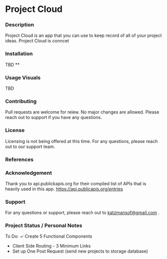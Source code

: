 # Project Cloud
### Description
Project Cloud is an app that you can use to keep record of all of your project ideas. 
Project Cloud is conncet 

### Installation 
TBD ** 

### Usage Visuals
TBD

### Contributing
Pull requests are welcome for reiew. No major changes are allowed.
Please reach out to support if you have any questions.

### License
Licensing is not being offered at this time. For any questions, please reach out to our support team.

### References

### Acknowledgement
Thank you to api.publickapis.org for their compiled list of APIs that is heavily used in this app. https://api.publicapis.org/entries

### Support
For any questions or support, please reach out to katzmansof@gmail.com .

### Project Status / Personal Notes 
To Do: 
✓ Create 5 Functional Components 
- Client Side Routing - 3 Minimum Links
- Set up One Post Request (send new projects to storage database)

